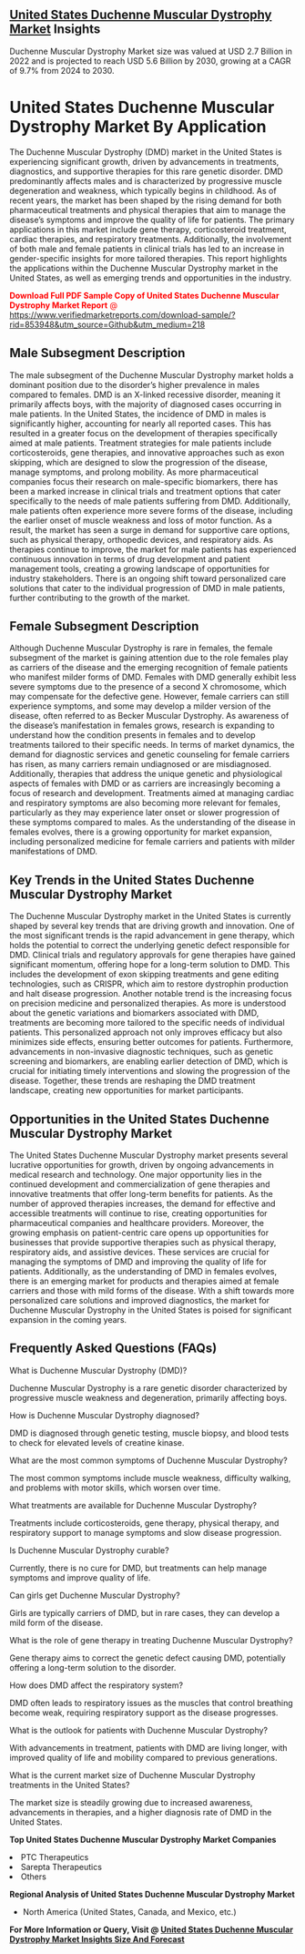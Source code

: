 <h2><a href="https://www.verifiedmarketreports.com/download-sample/?rid=853948&amp;utm_source=Github&amp;utm_medium=218" target="_blank">United States Duchenne Muscular Dystrophy Market</a> Insights</h2><p>Duchenne Muscular Dystrophy Market size was valued at USD 2.7 Billion in 2022 and is projected to reach USD 5.6 Billion by 2030, growing at a CAGR of 9.7% from 2024 to 2030.</p><p><h1>United States Duchenne Muscular Dystrophy Market By Application</h1> <p>The Duchenne Muscular Dystrophy (DMD) market in the United States is experiencing significant growth, driven by advancements in treatments, diagnostics, and supportive therapies for this rare genetic disorder. DMD predominantly affects males and is characterized by progressive muscle degeneration and weakness, which typically begins in childhood. As of recent years, the market has been shaped by the rising demand for both pharmaceutical treatments and physical therapies that aim to manage the disease’s symptoms and improve the quality of life for patients. The primary applications in this market include gene therapy, corticosteroid treatment, cardiac therapies, and respiratory treatments. Additionally, the involvement of both male and female patients in clinical trials has led to an increase in gender-specific insights for more tailored therapies. This report highlights the applications within the Duchenne Muscular Dystrophy market in the United States, as well as emerging trends and opportunities in the industry. <p><span class=""><span style="color: #ff0000;"><strong>Download Full PDF Sample Copy of United States Duchenne Muscular Dystrophy Market Report</strong> @ </span><a href="https://www.verifiedmarketreports.com/download-sample/?rid=853948&amp;utm_source=Github&amp;utm_medium=218" target="_blank">https://www.verifiedmarketreports.com/download-sample/?rid=853948&amp;utm_source=Github&amp;utm_medium=218</a></span></p> </p> <h2>Male Subsegment Description</h2> <p>The male subsegment of the Duchenne Muscular Dystrophy market holds a dominant position due to the disorder’s higher prevalence in males compared to females. DMD is an X-linked recessive disorder, meaning it primarily affects boys, with the majority of diagnosed cases occurring in male patients. In the United States, the incidence of DMD in males is significantly higher, accounting for nearly all reported cases. This has resulted in a greater focus on the development of therapies specifically aimed at male patients. Treatment strategies for male patients include corticosteroids, gene therapies, and innovative approaches such as exon skipping, which are designed to slow the progression of the disease, manage symptoms, and prolong mobility. As more pharmaceutical companies focus their research on male-specific biomarkers, there has been a marked increase in clinical trials and treatment options that cater specifically to the needs of male patients suffering from DMD. Additionally, male patients often experience more severe forms of the disease, including the earlier onset of muscle weakness and loss of motor function. As a result, the market has seen a surge in demand for supportive care options, such as physical therapy, orthopedic devices, and respiratory aids. As therapies continue to improve, the market for male patients has experienced continuous innovation in terms of drug development and patient management tools, creating a growing landscape of opportunities for industry stakeholders. There is an ongoing shift toward personalized care solutions that cater to the individual progression of DMD in male patients, further contributing to the growth of the market. <h2>Female Subsegment Description</h2> <p>Although Duchenne Muscular Dystrophy is rare in females, the female subsegment of the market is gaining attention due to the role females play as carriers of the disease and the emerging recognition of female patients who manifest milder forms of DMD. Females with DMD generally exhibit less severe symptoms due to the presence of a second X chromosome, which may compensate for the defective gene. However, female carriers can still experience symptoms, and some may develop a milder version of the disease, often referred to as Becker Muscular Dystrophy. As awareness of the disease’s manifestation in females grows, research is expanding to understand how the condition presents in females and to develop treatments tailored to their specific needs. In terms of market dynamics, the demand for diagnostic services and genetic counseling for female carriers has risen, as many carriers remain undiagnosed or are misdiagnosed. Additionally, therapies that address the unique genetic and physiological aspects of females with DMD or as carriers are increasingly becoming a focus of research and development. Treatments aimed at managing cardiac and respiratory symptoms are also becoming more relevant for females, particularly as they may experience later onset or slower progression of these symptoms compared to males. As the understanding of the disease in females evolves, there is a growing opportunity for market expansion, including personalized medicine for female carriers and patients with milder manifestations of DMD. <h2>Key Trends in the United States Duchenne Muscular Dystrophy Market</h2> <p>The Duchenne Muscular Dystrophy market in the United States is currently shaped by several key trends that are driving growth and innovation. One of the most significant trends is the rapid advancement in gene therapy, which holds the potential to correct the underlying genetic defect responsible for DMD. Clinical trials and regulatory approvals for gene therapies have gained significant momentum, offering hope for a long-term solution to DMD. This includes the development of exon skipping treatments and gene editing technologies, such as CRISPR, which aim to restore dystrophin production and halt disease progression. Another notable trend is the increasing focus on precision medicine and personalized therapies. As more is understood about the genetic variations and biomarkers associated with DMD, treatments are becoming more tailored to the specific needs of individual patients. This personalized approach not only improves efficacy but also minimizes side effects, ensuring better outcomes for patients. Furthermore, advancements in non-invasive diagnostic techniques, such as genetic screening and biomarkers, are enabling earlier detection of DMD, which is crucial for initiating timely interventions and slowing the progression of the disease. Together, these trends are reshaping the DMD treatment landscape, creating new opportunities for market participants. <h2>Opportunities in the United States Duchenne Muscular Dystrophy Market</h2> <p>The United States Duchenne Muscular Dystrophy market presents several lucrative opportunities for growth, driven by ongoing advancements in medical research and technology. One major opportunity lies in the continued development and commercialization of gene therapies and innovative treatments that offer long-term benefits for patients. As the number of approved therapies increases, the demand for effective and accessible treatments will continue to rise, creating opportunities for pharmaceutical companies and healthcare providers. Moreover, the growing emphasis on patient-centric care opens up opportunities for businesses that provide supportive therapies such as physical therapy, respiratory aids, and assistive devices. These services are crucial for managing the symptoms of DMD and improving the quality of life for patients. Additionally, as the understanding of DMD in females evolves, there is an emerging market for products and therapies aimed at female carriers and those with mild forms of the disease. With a shift towards more personalized care solutions and improved diagnostics, the market for Duchenne Muscular Dystrophy in the United States is poised for significant expansion in the coming years. <h2>Frequently Asked Questions (FAQs)</h2> <p>What is Duchenne Muscular Dystrophy (DMD)?</p> <p>Duchenne Muscular Dystrophy is a rare genetic disorder characterized by progressive muscle weakness and degeneration, primarily affecting boys.</p> <p>How is Duchenne Muscular Dystrophy diagnosed?</p> <p>DMD is diagnosed through genetic testing, muscle biopsy, and blood tests to check for elevated levels of creatine kinase.</p> <p>What are the most common symptoms of Duchenne Muscular Dystrophy?</p> <p>The most common symptoms include muscle weakness, difficulty walking, and problems with motor skills, which worsen over time.</p> <p>What treatments are available for Duchenne Muscular Dystrophy?</p> <p>Treatments include corticosteroids, gene therapy, physical therapy, and respiratory support to manage symptoms and slow disease progression.</p> <p>Is Duchenne Muscular Dystrophy curable?</p> <p>Currently, there is no cure for DMD, but treatments can help manage symptoms and improve quality of life.</p> <p>Can girls get Duchenne Muscular Dystrophy?</p> <p>Girls are typically carriers of DMD, but in rare cases, they can develop a mild form of the disease.</p> <p>What is the role of gene therapy in treating Duchenne Muscular Dystrophy?</p> <p>Gene therapy aims to correct the genetic defect causing DMD, potentially offering a long-term solution to the disorder.</p> <p>How does DMD affect the respiratory system?</p> <p>DMD often leads to respiratory issues as the muscles that control breathing become weak, requiring respiratory support as the disease progresses.</p> <p>What is the outlook for patients with Duchenne Muscular Dystrophy?</p> <p>With advancements in treatment, patients with DMD are living longer, with improved quality of life and mobility compared to previous generations.</p> <p>What is the current market size of Duchenne Muscular Dystrophy treatments in the United States?</p> <p>The market size is steadily growing due to increased awareness, advancements in therapies, and a higher diagnosis rate of DMD in the United States.</p> </p><p><strong>Top United States Duchenne Muscular Dystrophy Market Companies</strong></p><div data-test-id=""><p><li>PTC Therapeutics</li><li> Sarepta Therapeutics</li><li> Others</li></p><div><strong>Regional Analysis of&nbsp;United States Duchenne Muscular Dystrophy Market</strong></div><ul><li dir="ltr"><p dir="ltr">North America&nbsp;(United States, Canada, and Mexico, etc.)</p></li></ul><p><strong>For More Information or Query, Visit @&nbsp;</strong><strong><a href="https://www.verifiedmarketreports.com/product/duchenne-muscular-dystrophy-market/?utm_source=Github&amp;utm_medium=218" target="_blank">United States Duchenne Muscular Dystrophy Market Insights Size And Forecast</a></strong></p></div>

